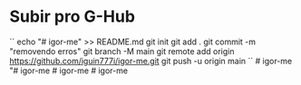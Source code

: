 # Subir pro G-Hub

´´ echo "# igor-me" >> README.md
git init
git add .
git commit -m "removendo erros"
git branch -M main
git remote add origin https://github.com/iguin777i/igor-me.git
git push -u origin main ´´ #   i g o r - m e 
 
 "#   i g o r - m e  
 #   i g o r - m e  
 #   i g o r - m e  
 